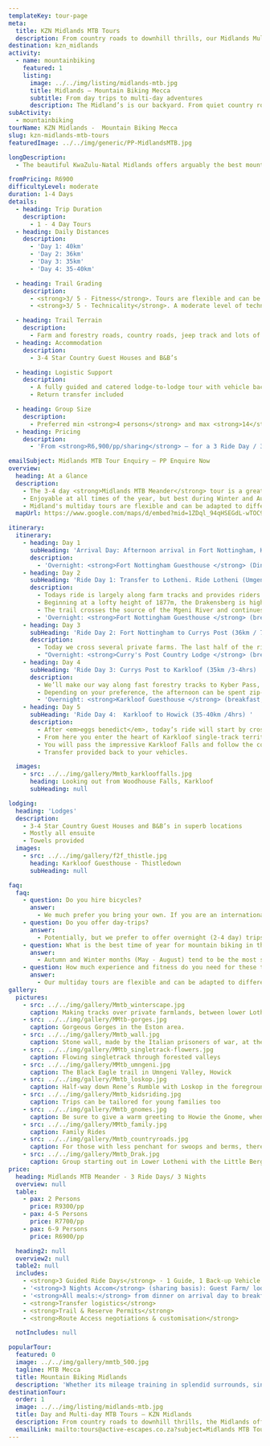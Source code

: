 ```yaml
---
templateKey: tour-page
meta:
  title: KZN Midlands MTB Tours
  description: From country roads to downhill thrills, our Midlands Multi-Day MTB tours cater to a wide spectrum of rider. 2-4 day guided and supported tours.
destination: kzn_midlands
activity:
  - name: mountainbiking
    featured: 1
    listing:
      image: ../../img/listing/midlands-mtb.jpg
      title: Midlands – Mountain Biking Mecca
      subtitle: From day trips to multi-day adventures
      description: The Midland’s is our backyard. From quiet country roads and private farm tracks to sweeping single-track or downhill thrills, we can tailor-make a MTB or Cycle tour to excite all level of rider. Traversing through private farmlands, forest and nature reserves – you’ll discover the real Midlands countryside of forgotten falls, valley vistas and wildlife. We offer day-trips, multi-day and training tours.
subActivity:
  - mountainbiking
tourName: KZN Midlands -  Mountain Biking Mecca
slug: kzn-midlands-mtb-tours
featuredImage: ../../img/generic/PP-MidlandsMTB.jpg

longDescription:
  - The beautiful KwaZulu-Natal Midlands offers arguably the best mountain biking in South Africa. Whether you are keen on riding the handcrafted single-track of Howick and the Karkloof, or taking a gentle ride through attractive farmlands and quiet country roads, stopping to visit local art studios and organic deli's along the way, we can customise a fully supported Midlands tour to suit your particular needs.

fromPricing: R6900
difficultyLevel: moderate
duration: 1-4 Days
details:
  - heading: Trip Duration
    description:
      - 1 - 4 Day Tours
  - heading: Daily Distances
    description:
      - 'Day 1: 40km'
      - 'Day 2: 36km'
      - 'Day 3: 35km'
      - 'Day 4: 35-40km'

  - heading: Trail Grading
    description:
      - <strong>3/ 5 - Fitness</strong>. Tours are flexible and can be adapted to suit riders of all ages and fitness. On the 3 Day MTB Meander (distances above) a moderate level of MTB experience is recommended.
      - <strong>3/ 5 - Technicality</strong>. A moderate level of technical competency (or willingness to try) is advised to make the most of this tour. However, if you not technically inclined, more farm and jeep-track route options can also be organised.

  - heading: Trail Terrain
    description:
      - Farm and forestry roads, country roads, jeep track and lots of sublime single-track
  - heading: Accommodation
    description:
      - 3-4 Star Country Guest Houses and B&B’s

  - heading: Logistic Support
    description:
      - A fully guided and catered lodge-to-lodge tour with vehicle back-up and daily luggage transfers
      - Return transfer included

  - heading: Group Size
    description:
      - Preferred min <strong>4 persons</strong> and max <strong>14</strong> pax / per guide
  - heading: Pricing
    description:
      - 'From <strong>R6,900/pp/sharing</strong> – for a 3 Ride Day / 3 Night tour'

emailSubject: Midlands MTB Tour Enquiry – PP Enquire Now
overview:
  heading: At a Glance
  description:
    - The 3-4 day <strong>Midlands MTB Meander</strong> tour is a great introduction to the diverse mountain biking terrain on offer in the KwaZulu-Natal Midlands. Beginning in the foothills of the Drakensberg (Lotheni) and making tracks to the small town of Howick, riders get to experience a diverse mix of landscapes from mist-belt grasslands to wetlands, montane forests and farmlands.
    - Enjoyable at all times of the year, but best during Winter and Autumn months, this tour combines handcrafted trails with pastoral scenery, warm hospitality, and some of the finest cuisine that the Midlands has to offer.
    - Midland's multiday tours are flexible and can be adapted to different levels of experience, fitness and interest. This tour can also be tailored to groups training for multi-stage events such as Sani2C or Joberg2C, with longer daily distances, ascents and more technical route options.
  mapUrl: https://www.google.com/maps/d/embed?mid=1ZDql_94qHSEGdL-wTOC9rCLw5uQ&usp=en

itinerary:
  itinerary:
    - heading: Day 1
      subHeading: 'Arrival Day: Afternoon arrival in Fort Nottingham, KZN Midlands'
      description:
        - 'Overnight: <strong>Fort Nottingham Guesthouse </strong> (Dinner)'
    - heading: Day 2
      subHeading: 'Ride Day 1: Transfer to Lotheni. Ride Lotheni (Umgeni Vlei) – Lions Bush (40km / 557m Ascent, 920m Descent , 3.5 – 4 hours) '
      description:
        - Todays ride is largely along farm tracks and provides riders with magnificent views of the Drakensberg foothills, expansive wetlands and mist-belt grasslands.
        - Beginning at a lofty height of 1877m, the Drakensberg is highly visible on a clear day, giving you a real sense of riding in the mountains.
        - The trail crosses the source of the Mgeni River and continues to descend through wild mountain terrain, towards one of the oldest and most successful working farms in the region. There is a steep descent before joining up with quiet country road.
        - 'Overnight: <strong>Fort Nottingham Guesthouse </strong> (breakfast, packed lunch & dinner)'
    - heading: Day 3
      subHeading: 'Ride Day 2: Fort Nottingham to Currys Post (36km / 712m ascent, 912m descent / 3.5hrs )'
      description:
        - Today we cross several private farms. The last half of the ride sees you climbing out of the valley and, ascending 350m over a distance of 4km, but provides some absolutely magnificent views back over Balgowan and the Drakensberg mountains.
        - "Overnight: <strong>Curry's Post Country Lodge </strong> (breakfast, packed lunch & dinner)"
    - heading: Day 4
      subHeading: 'Ride Day 3: Currys Post to Karkloof (35km /3-4hrs) '
      description:
        - We’ll make our way along fast forestry tracks to Kyber Pass, where a stiff little climb stands between you and 8km of fast-flowing downhill track. After descending into the fertile Karkloof valley, you’ll make your way on farm and forestry tracks towards Thistledown Country House, arriving in time for lunch.
        - Depending on your preference, the afternoon can be spent zip-lining through the trees on the Karkloof Canopy Tour, or simply relaxing at Thistledown. Your host is a renowned local chef, and this evening you will be treated to some of the best country style cooking in the Midlands. Bon appetit!
        - 'Overnight: <strong>Karkloof Guesthouse </strong> (breakfast, packed lunch & dinner)'
    - heading: Day 5
      subHeading: 'Ride Day 4:  Karkloof to Howick (35-40km /4hrs) '
      description:
        - After <em>eggs benedict</em>, today’s ride will start by crossing pig and dairy farms across to the Karkloof Country Club.
        - From here you enter the heart of Karkloof single-track territory, where more technical riders can test their mettle on the curves, rock gardens and berms (less technical routes are also available).
        - You will pass the impressive Karkloof Falls and follow the contours with some dips and dales, across to Howick for lunch at a local restaurant.
        - Transfer provided back to your vehicles.

  images:
    - src: ../../img/gallery/Mmtb_karklooffalls.jpg
      heading: Looking out from Woodhouse Falls, Karkloof
      subHeading: null

lodging:
  heading: 'Lodges'
  description:
    - 3-4 Star Country Guest Houses and B&B’s in superb locations
    - Mostly all ensuite
    - Towels provided
  images:
    - src: ../../img/gallery/f2f_thistle.jpg
      heading: Karkloof Guesthouse - Thistledown
      subHeading: null

faq:
  faq:
    - question: Do you hire bicycles?
      answer:
        - We much prefer you bring your own. If you are an international couple looking to hire, we will make a plan, but we dont keep a fleet of mountain bikes for hire.
    - question: Do you offer day-trips?
      answer:
        - Potentially, but we prefer to offer overnight (2-4 day) trips.
    - question: What is the best time of year for mountain biking in the Midlands?
      answer:
        - Autumn and Winter months (May - August) tend to be the most stable and dry. Summer months can be lovely, but also a higher chance of rain. Please avoid public holiday long weekends, and Christmas / Easter periods.
    - question: How much experience and fitness do you need for these trips?
      answer:
        - Our multiday tours are flexible and can be adapted to different levels of experience, fitness and interest. We can custom design a trip along quiet country roads (gravel biking) or keep the singletrack flowing to your hearts content.
gallery:
  pictures:
    - src: ../../img/gallery/Mmtb_winterscape.jpg
      caption: Making tracks over private farmlands, between lower Lotheni and the Dargle.
    - src: ../../img/gallery/MMtb-gorges.jpg
      caption: Gorgeous Gorges in the Eston area.
    - src: ../../img/gallery/Mmtb_wall.jpg
      caption: Stone wall, made by the Italian prisoners of war, at the top of Lebanon Mountain – Karkloof.
    - src: ../../img/gallery/MMtb_singletrack-flowers.jpg
      caption: Flowing singletrack through forested valleys
    - src: ../../img/gallery/MMtb_umngeni.jpg
      caption: The Black Eagle trail in Umngeni Valley, Howick
    - src: ../../img/gallery/Mmtb_loskop.jpg
      caption: Half-way down Rene’s Rumble with Loskop in the foreground
    - src: ../../img/gallery/Mmtb_kidsriding.jpg
      caption: Trips can be tailored for young families too
    - src: ../../img/gallery/Mmtb_gnomes.jpg
      caption: Be sure to give a warm greeting to Howie the Gnome, when you meet him on one of the Howick singletracks
    - src: ../../img/gallery/MMtb_family.jpg
      caption: Family Rides
    - src: ../../img/gallery/Mmtb_countryroads.jpg
      caption: For those with less penchant for swoops and berms, there is plenty of scenic ‘gravel road’ riding here in the Midlands
    - src: ../../img/gallery/Mmtb_Drak.jpg
      caption: Group starting out in Lower Lotheni with the Little Berg as a fitting backdrop
price:
  heading: Midlands MTB Meander - 3 Ride Days/ 3 Nights
  overview: null
  table:
    - pax: 2 Persons
      price: R9300/pp
    - pax: 4-5 Persons
      price: R7700/pp
    - pax: 6-9 Persons
      price: R6900/pp

  heading2: null
  overview2: null
  table2: null
  includes:
    - <strong>3 Guided Ride Days</strong> - 1 Guide, 1 Back-up Vehicle
    - '<strong>3 Nights Accom</strong> (sharing basis): Guest Farm/ lodge near Fort Nottingham or Balgowan, 1 Night guesthouse - Karkloof'
    - '<strong>All meals:</strong> from dinner on arrival day to breakfast on departure day (3 dinners, 3 breakfasts, 2 trail lunches)'
    - <strong>Transfer logistics</strong>
    - <strong>Trail & Reserve Permits</strong>
    - <strong>Route Access negotiations & customisation</strong>

  notIncludes: null

popularTour:
  featured: 0
  image: ../../img/gallery/mmtb_500.jpg
  tagline: MTB Mecca
  title: Mountain Biking Midlands
  description: 'Whether its mileage training in splendid surrounds, single-track delights, or a gentle ride through attractive farmlands - Active Escapes has a Mountain Bike offering that can be tailor-made for you.'
destinationTour:
  order: 1
  image: ../../img/listing/midlands-mtb.jpg
  title: Day and Multi-day MTB Tours – KZN Midlands
  description: From country roads to downhill thrills, the Midlands offers a wide spectrum of terrain to excite all level of rider. Whether its mileage training in splendid surrounds, single-track delights, or a gentle ride through attractive farmland - stopping to visit deli's & art studios along the way - Active Escapes has a tour for you
  emailLink: mailto:tours@active-escapes.co.za?subject=Midlands MTB Tours – KZN Midlands Destination Listing
---
```

